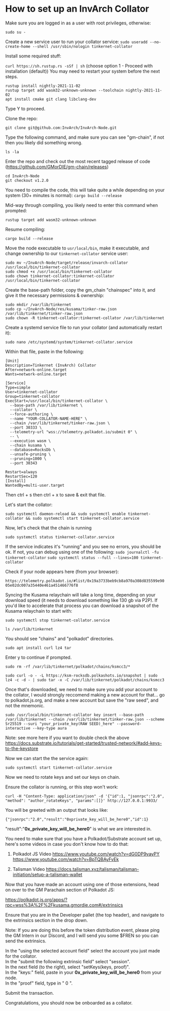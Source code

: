 # How to set up an InvArch Collator

Make sure you are logged in as a user with root privileges, otherwise:

``sudo su -``

Create a new service user to run your collator service:
`sudo useradd --no-create-home --shell /usr/sbin/nologin tinkernet-collator`

Install some required stuff:

``curl https://sh.rustup.rs -sSf | sh``
(choose option 1 - Proceed with installation (default))
You may need to restart your system before the next steps.
```
rustup install nightly-2021-11-02
rustup target add wasm32-unknown-unknown --toolchain nightly-2021-11-02
apt install cmake git clang libclang-dev
```
Type Y to proceed.

Clone the repo:

 ``git clone git@github.com:InvArch/InvArch-Node.git``

Type the following command, and make sure you can see "gm-chain", if not then you likely did something wrong.

  ``ls -la``

Enter the repo and check out the most recent tagged release of code (https://github.com/GMorDIE/gm-chain/releases)

```
cd InvArch-Node
git checkout v1.2.0
```

You need to compile the code, this will take quite a while depending on your system (30+ minutes is normal):
 ``cargo build --release``

Mid-way through compiling, you likely need to enter this command when prompted:

``rustup target add wasm32-unknown-unknown``

Resume compiling:

``cargo build --release``

Move the node executable to `usr/local/bin`, make it executable, and change ownership to our `tinkernet-collator` service user:
```
sudo mv ~/InvArch-Node/target/release/invarch-collator /usr/local/bin/tinkernet-collator
sudo chmod +x /usr/local/bin/tinkernet-collator
sudo chown tinkernet-collator:tinkernet-collator /usr/local/bin/tinkernet-collator
```

Create the base-path folder, copy the gm_chain "chainspec" into it, and give it the necessary permissions & ownership:
```
sudo mkdir /var/lib/tinkernet
sudo cp ~/InvArch-Node/res/kusama/tinker-raw.json /var/lib/tinkernet/tinker-raw.json
sudo chown -R tinkernet-collator:tinkernet-collator /var/lib/tinkernet
```

Create a systemd service file to run your collator (and automatically restart it):

`sudo nano /etc/systemd/system/tinkernet-collator.service`

Within that file, paste in the following:
```
[Unit]
Description=Tinkernet (InvArch) Collator
After=network-online.target
Wants=network-online.target

[Service]
Type=simple
User=tinkernet-collator
Group=tinkernet-collator
ExecStart=/usr/local/bin/tinkernet-collator \
  --base-path /var/lib/tinkernet \
  --collator \
  --force-authoring \
  --name "YOUR-COLLATOR-NAME-HERE" \
  --chain /var/lib/tinkernet/tinker-raw.json \
  --port 30333 \
  --telemetry-url "wss://telemetry.polkadot.io/submit 0" \
  -- \
  --execution wasm \
  --chain kusama \
  --database=RocksDb \
  --unsafe-pruning \
  --pruning=1000 \
  --port 30343

Restart=always
RestartSec=120
[Install]
WantedBy=multi-user.target
```

Then ctrl + s then ctrl + x to save & exit that file.

Let's start the collator:

`sudo systemctl daemon-reload && sudo systemctl enable tinkernet-collator && sudo systemctl start tinkernet-collator.service`

Now, let's check that the chain is running

``sudo systemctl status tinkernet-collator.service``

If the service indicates it's "running" and you see no errors, you should be ok. If not, you can debug using one of the following:
`sudo journalctl -fu tinkernet-collator`
`sudo systemctl status --full --lines=100 tinkernet-collator`

Check if your node appears here (from your browser):

``https://telemetry.polkadot.io/#list/0x19a3733beb9cb8a970a308d835599e9005e02dc007a35440e461a451466776f8``

Syncing the Kusama relaychain will take a long time, depending on your download speed (it needs to download something like 130 gb via P2P). If you'd like to accelerate that process you can download a snapshot of the Kusama relaychain to start with:

``sudo systemctl stop tinkernet-collator.service``

``ls /var/lib/tinkernet``

You should see "chains" and "polkadot" directories.

``sudo apt install curl lz4 tar``

Enter y to continue if prompted.

``sudo rm -rf /var/lib/tinkernet/polkadot/chains/ksmcc3/*``

``sudo curl -o - -L https://ksm-rocksdb.polkashots.io/snapshot | sudo lz4 -c -d - | sudo tar -x -C /var/lib/tinkernet/polkadot/chains/ksmcc3``

Once that's downloaded, we need to make sure you add your account to the collator, I would strongly reccomend making a new account for that... go to polkadot.js.org, and make a new account but save the "raw seed", and not the mnemonic.

``sudo /usr/local/bin/tinkernet-collator key insert --base-path /var/lib/tinkernet --chain /var/lib/tinkernet/tinker-raw.json --scheme Sr25519 --suri "your_private_key(RAW SEED)_here" --password-interactive --key-type aura``

Note: see more here if you want to double check the above https://docs.substrate.io/tutorials/get-started/trusted-network/#add-keys-to-the-keystore

Now we can start the the service again:

``sudo systemctl start tinkernet-collator.service``

Now we need to rotate keys and set our keys on chain.

Ensure the collator is running, or this step won't work:

``curl -H "Content-Type: application/json" -d '{"id":1, "jsonrpc":"2.0", "method": "author_rotateKeys", "params":[]}' http://127.0.0.1:9933/``

You will be greeted with an output that looks like:

``{"jsonrpc":"2.0","result":"0xprivate_key_will_be_here0","id":1}``

"result":"**0x_private_key_will_be_here0**" is what we are interested in.

You need to make sure that you have a Polkadot/Substrate account set up, here's some videos in case you don't know how to do that:

1. Polkadot JS Video  https://www.youtube.com/watch?v=dG0DP9vayPY    https://www.youtube.com/watch?v=BpTQBAyFvEk

2. Talisman Video   https://docs.talisman.xyz/talisman/talisman-initiation/setup-a-talisman-wallet  

Now that you have made an account using one of those extensions, head on over to the GM Parachain section of Polkadot JS: 

https://polkadot.js.org/apps/?rpc=wss%3A%2F%2Fkusama.gmordie.com#/extrinsics

Ensure that you are in the Developer pallet (the top header), and navigate to the extrinsics section in the drop down.

Note: If you are doing this before the token distribution event, please ping the GM Intern in our Discord, and I will send you some $FREN so you can send the extrinsics.

In the "using the selected account field" select the account you just made for the collator.<br/>
In the "submit the following extrinsic field" select "session".<br/>
In the next field (to the right), select "setKeys(keys, proof)".<br/>
In the "keys:" field, paste in your **0x_private_key_will_be_here0** from your node.<br/>
In the "proof" field, type in " 0 ".

Submit the transaction.

Congratulations, you should now be onboarded as a collator.
